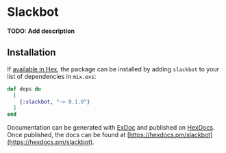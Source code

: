 # Slackbot

**TODO: Add description**

## Installation

If [available in Hex](https://hex.pm/docs/publish), the package can be installed
by adding `slackbot` to your list of dependencies in `mix.exs`:

```elixir
def deps do
  [
    {:slackbot, "~> 0.1.0"}
  ]
end
```

Documentation can be generated with [ExDoc](https://github.com/elixir-lang/ex_doc)
and published on [HexDocs](https://hexdocs.pm). Once published, the docs can
be found at [https://hexdocs.pm/slackbot](https://hexdocs.pm/slackbot).

